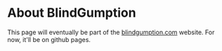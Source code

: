 # About BlindGumption

This page will eventually be part of the
[blindgumption.com](https://blindgumption.com) website.
For now, it'll be on github pages.
